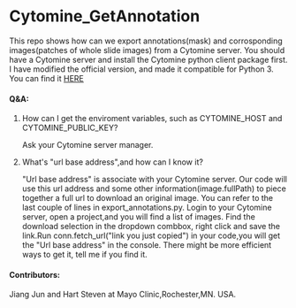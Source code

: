 # Cytomine_GetAnnotation
This repo shows how can we export annotations(mask) and corrosponding images(patches of whole slide images) from a Cytomine server.
You should have a Cytomine server and install the Cytomine python client package first. I have modified the official version, and made it compatible for Python 3.
You can find it [HERE](https://github.com/smujiang/Cytomine_Python_Client-0.1.4_for_python_3.6)

#### Q&A:
1. How can I get the enviroment variables, such as CYTOMINE_HOST and CYTOMINE_PUBLIC_KEY?

    Ask your Cytomine server manager.

2. What's "url base address",and how can I know it?

    "Url base address" is associate with your Cytomine server. Our code will use this url
address and some other information(image.fullPath) to piece together a full url to download an original image.
You can refer to the last couple of lines in export_annotations.py.
    Login to your Cytomine server, open a project,and you will find a list of images. Find the download selection in the dropdown combbox, right click and save the link.Run conn.fetch_url("link you just copied") in your code,you will get the "Url base address" in the console.
There might be more efficient ways to get it, tell me if you find it.

#### Contributors:
Jiang Jun and Hart Steven at Mayo Clinic,Rochester,MN. USA.

